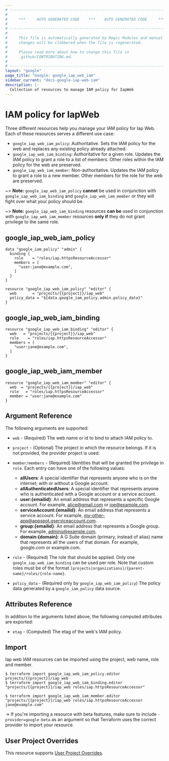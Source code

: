 ```yaml
---
# ----------------------------------------------------------------------------
#
#     ***     AUTO GENERATED CODE    ***    AUTO GENERATED CODE     ***
#
# ----------------------------------------------------------------------------
#
#     This file is automatically generated by Magic Modules and manual
#     changes will be clobbered when the file is regenerated.
#
#     Please read more about how to change this file in
#     .github/CONTRIBUTING.md.
#
# ----------------------------------------------------------------------------
layout: "google"
page_title: "Google: google_iap_web_iam"
sidebar_current: "docs-google-iap-web-iam"
description: |-
  Collection of resources to manage IAM policy for IapWeb
---
```


# IAM policy for IapWeb
Three different resources help you manage your IAM policy for Iap Web. Each of these resources serves a different use case:

* `google_iap_web_iam_policy`: Authoritative. Sets the IAM policy for the web and replaces any existing policy already attached.
* `google_iap_web_iam_binding`: Authoritative for a given role. Updates the IAM policy to grant a role to a list of members. Other roles within the IAM policy for the web are preserved.
* `google_iap_web_iam_member`: Non-authoritative. Updates the IAM policy to grant a role to a new member. Other members for the role for the web are preserved.

~> **Note:** `google_iap_web_iam_policy` **cannot** be used in conjunction with `google_iap_web_iam_binding` and `google_iap_web_iam_member` or they will fight over what your policy should be.

~> **Note:** `google_iap_web_iam_binding` resources **can be** used in conjunction with `google_iap_web_iam_member` resources **only if** they do not grant privilege to the same role.



## google\_iap\_web\_iam\_policy

```hcl
data "google_iam_policy" "admin" {
  binding {
    role    = "roles/iap.httpsResourceAccessor"
    members = [
      "user:jane@example.com",
    ]
  }
}

resource "google_iap_web_iam_policy" "editor" {
  web       = "projects/{{project}}/iap_web"
  policy_data = "${data.google_iam_policy.admin.policy_data}"
}
```

## google\_iap\_web\_iam\_binding

```hcl
resource "google_iap_web_iam_binding" "editor" {
  web   = "projects/{{project}}/iap_web"
  role    = "roles/iap.httpsResourceAccessor"
  members = [
    "user:jane@example.com",
  ]
}
```

## google\_iap\_web\_iam\_member

```hcl
resource "google_iap_web_iam_member" "editor" {
  web  = "projects/{{project}}/iap_web"
  role   = "roles/iap.httpsResourceAccessor"
  member = "user:jane@example.com"
}
```

## Argument Reference

The following arguments are supported:

* `web` - (Required) The web name or id to bind to attach 
IAM policy to.

* `project` - (Optional) The project in which the resource belongs. If it
    is not provided, the provider project is used.

* `member/members` - (Required) Identities that will be granted the privilege in `role`.
  Each entry can have one of the following values:
  * **allUsers**: A special identifier that represents anyone who is on the internet; with or without a Google account.
  * **allAuthenticatedUsers**: A special identifier that represents anyone who is authenticated with a Google account or a service account.
  * **user:{emailid}**: An email address that represents a specific Google account. For example, alice@gmail.com or joe@example.com.
  * **serviceAccount:{emailid}**: An email address that represents a service account. For example, my-other-app@appspot.gserviceaccount.com.
  * **group:{emailid}**: An email address that represents a Google group. For example, admins@example.com.
  * **domain:{domain}**: A G Suite domain (primary, instead of alias) name that represents all the users of that domain. For example, google.com or example.com.

* `role` - (Required) The role that should be applied. Only one
    `google_iap_web_iam_binding` can be used per role. Note that custom roles must be of the format
    `[projects|organizations]/{parent-name}/roles/{role-name}`.

* `policy_data` - (Required only by `google_iap_web_iam_policy`) The policy data generated by
  a `google_iam_policy` data source.


## Attributes Reference

In addition to the arguments listed above, the following computed attributes are
exported:

* `etag` - (Computed) The etag of the web's IAM policy.

## Import

Iap web IAM resources can be imported using the project, web name, role and member.

```
$ terraform import google_iap_web_iam_policy.editor projects/{{project}}/iap_web
$ terraform import google_iap_web_iam_binding.editor "projects/{{project}}/iap_web roles/iap.httpsResourceAccessor"

$ terraform import google_iap_web_iam_member.editor "projects/{{project}}/iap_web roles/iap.httpsResourceAccessor jane@example.com"
```

-> If you're importing a resource with beta features, make sure to include `-provider=google-beta`
as an argument so that Terraform uses the correct provider to import your resource.

## User Project Overrides

This resource supports [User Project Overrides](https://www.terraform.io/docs/providers/google/provider_reference.html#user_project_override).
